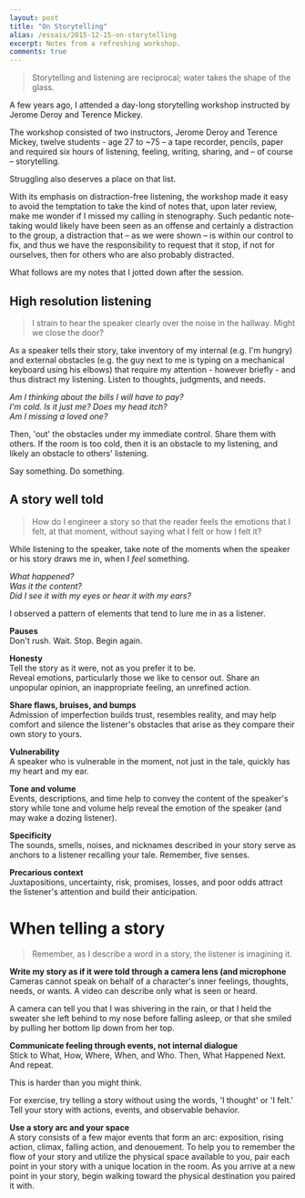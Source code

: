 ```yaml
---
layout: post
title: "On Storytelling"
alias: /essais/2015-12-15-on-storytelling
excerpt: Notes from a refreshing workshop.  
comments: true
---
```


> Storytelling and listening are reciprocal; water takes the shape of the glass.

A few years ago, I attended a day-long storytelling workshop instructed by Jerome Deroy and Terence Mickey.

The workshop consisted of two instructors, Jerome Deroy and Terence Mickey, twelve students - age 27 to ~75 – a tape recorder, pencils, paper and required six hours of listening, feeling, writing, sharing, and – of course – storytelling. 

Struggling also deserves a place on that list.  

With its emphasis on distraction-free listening, the workshop made it easy to avoid the temptation to take the kind of notes that, upon later review, make me wonder if I missed my calling in stenography. Such pedantic note-taking would likely have been seen as an offense and certainly a distraction to the group, a distraction that – as we were shown – is within our control to fix, and thus we have the responsibility to request that it stop, if not for ourselves, then for others who are also probably distracted.

What follows are my notes that I jotted down after the session.

## High resolution listening
> I strain to hear the speaker clearly over the noise in the hallway. Might we close the door?

As a speaker tells their story, take inventory of my internal (e.g. I'm hungry) and external obstacles (e.g. the guy next to me is typing on a mechanical keyboard using his elbows) that require my attention - however briefly - and thus distract my listening. Listen to thoughts, judgments, and needs. 

_Am I thinking about the bills I will have to pay?_  
_I'm cold. Is it just me?_ 
_Does my head itch?_  
_Am I missing a loved one?_ 

Then, 'out' the obstacles under my immediate control. Share them with others. If the room is too cold, then it is an obstacle to my listening, and likely an obstacle to others' listening. 

Say something. Do something.

## A story well told
> How do I engineer a story so that the reader feels the emotions that I felt, at that moment, without saying what I felt or how I felt it?  

While listening to the speaker, take note of the moments when the speaker or his story draws me in, when I _feel_ something. 

_What happened?  
Was it the content?  
Did I see it with my eyes or hear it with my ears?_

I observed a pattern of elements that tend to lure me in as a listener. 

**Pauses**  
Don't rush. Wait. Stop. Begin again.  

**Honesty**  
Tell the story as it were, not as you prefer it to be.  
Reveal emotions, particularly those we like to censor out. Share an unpopular opinion, an inappropriate feeling, an unrefined action. 

**Share flaws, bruises, and bumps**  
Admission of imperfection builds trust, resembles reality, and may help comfort and silence the listener's obstacles that arise as they compare their own story to yours.  

**Vulnerability**  
A speaker who is vulnerable in the moment, not just in the tale, quickly has my heart and my ear.  

**Tone and volume**  
Events, descriptions, and time help to convey the content of the speaker's story while tone and volume help reveal the emotion of the speaker (and may wake a dozing listener).  

**Specificity**  
The sounds, smells, noises, and nicknames described in your story serve as anchors to a listener recalling your tale.  Remember, five senses.

**Precarious context**  
Juxtapositions, uncertainty, risk, promises, losses, and poor odds attract the listener's attention and build their anticipation.  

# When telling a story  
> Remember, as I describe a word in a story, the listener is imagining it. 

**Write my story as if it were told through a camera lens (and microphone**  
Cameras cannot speak on behalf of a character's inner feelings, thoughts, needs, or wants. A video can describe only what is seen or heard. 

A camera can tell you that I was shivering in the rain, or that I held the sweater she left behind to my nose before falling asleep, or that she smiled by pulling her bottom lip down from her top.  

**Communicate feeling through events, not internal dialogue**  
Stick to What, How, Where, When, and Who. Then, What Happened Next. And repeat.  

This is harder than you might think. 

For exercise, try telling a story without using the words, 'I thought' or 'I felt.' Tell your story with actions, events, and observable behavior.

**Use a story arc and your space**   
A story consists of a few major events that form an arc: exposition, rising action, climax, falling action, and denouement. To help you to remember the flow of your story and utilize the physical space available to you, pair each point in your story with a unique location in the room. As you arrive at a new point in your story, begin walking toward the physical destination you paired it with.